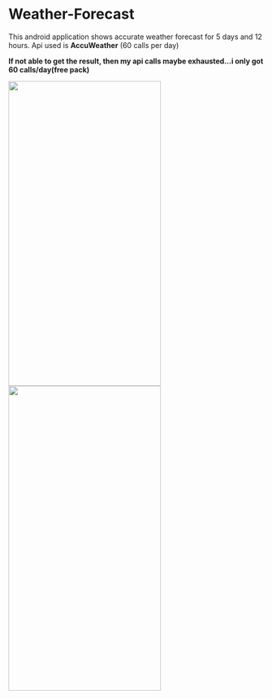 # Weather-Forecast
This android application shows accurate weather forecast for 5 days and 12 hours.
Api used is **AccuWeather** (60 calls per day)

**If not able to get the result, then my api calls maybe exhausted...i only got 60 calls/day(free pack)**


<img src="https://user-images.githubusercontent.com/26492582/67383402-be748c80-f5ac-11e9-8bd7-25b1880e7360.png" width="300" height="600"/>  <img src="https://user-images.githubusercontent.com/26492582/67383401-be748c80-f5ac-11e9-8056-b0208a7d636e.png" width="300" height="600"/>   
